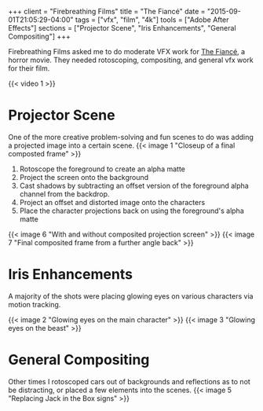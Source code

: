 +++
client = "Firebreathing Films"
title = "The Fiancé"
date = "2015-09-01T21:05:29-04:00"
tags = ["vfx", "film", "4k"]
tools = ["Adobe After Effects"]
sections = ["Projector Scene", "Iris Enhancements", "General Compositing"]
+++

Firebreathing Films asked me to do moderate VFX work for [The Fiancé](http://www.imdb.com/title/tt4159698/), a horror movie. They needed rotoscoping, compositing, and general vfx work for their film.<!--more-->

{{< video 1 >}}

# Projector Scene
One of the more creative problem-solving and fun scenes to do was adding a projected image into a certain scene.
{{< image 1 "Closeup of a final composted frame" >}}

1. Rotoscope the foreground to create an alpha matte
2. Project the screen onto the background
3. Cast shadows by subtracting an offset version of the foreground alpha channel from the backdrop.
4. Project an offset and distorted image onto the characters
5. Place the character projections back on using the foreground's alpha matte

{{< image 6 "With and without composited projection screen" >}}
{{< image 7 "Final composited frame from a further angle back" >}}


# Iris Enhancements
A majority of the shots were placing glowing eyes on various characters via motion tracking.

{{< image 2 "Glowing eyes on the main character" >}}
{{< image 3 "Glowing eyes on the beast" >}}

# General Compositing
Other times I rotoscoped cars out of backgrounds and reflections as to not be distracting, or placed a few elements into the scenes.
{{< image 5 "Replacing Jack in the Box signs" >}}
